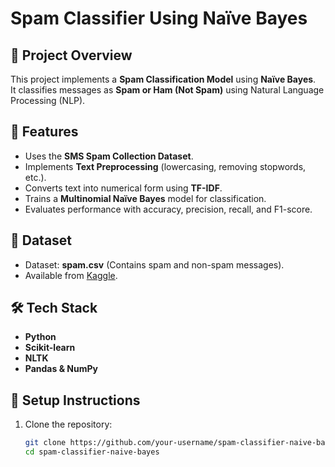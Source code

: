 # Spam Classifier Using Naïve Bayes  

## 📌 Project Overview  
This project implements a **Spam Classification Model** using **Naïve Bayes**.  
It classifies messages as **Spam or Ham (Not Spam)** using Natural Language Processing (NLP).  

## 🚀 Features  
- Uses the **SMS Spam Collection Dataset**.  
- Implements **Text Preprocessing** (lowercasing, removing stopwords, etc.).  
- Converts text into numerical form using **TF-IDF**.  
- Trains a **Multinomial Naïve Bayes** model for classification.  
- Evaluates performance with accuracy, precision, recall, and F1-score.  

## 📂 Dataset  
- Dataset: **spam.csv** (Contains spam and non-spam messages).  
- Available from [Kaggle](https://www.kaggle.com/datasets/uciml/sms-spam-collection-dataset).  

## 🛠️ Tech Stack  
- **Python**
- **Scikit-learn**
- **NLTK**
- **Pandas & NumPy**  

## 🔧 Setup Instructions  
1. Clone the repository:  
   ```bash
   git clone https://github.com/your-username/spam-classifier-naive-bayes.git
   cd spam-classifier-naive-bayes
